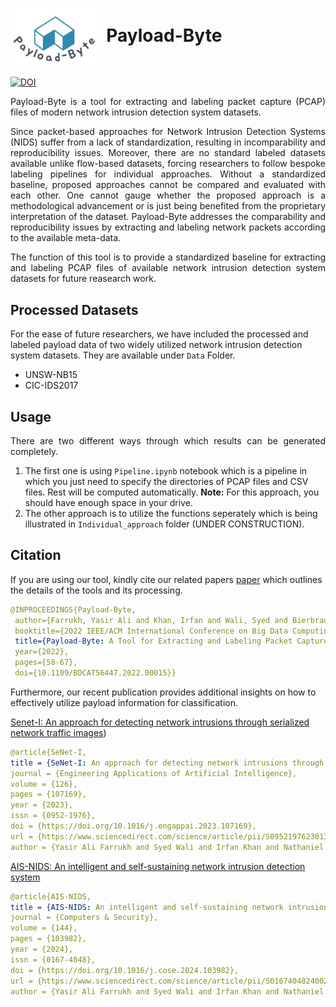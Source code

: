 # <img src="/Payload-Byte-logo.jpg" width="140" valign="middle" alt="Scapy" />&nbsp; Payload-Byte

<meta name="google-site-verification" content="5WK343ADbdgrsx0UqyrJwGNjU5xKzLWjmNP7f502qWo" />

[![DOI](https://zenodo.org/badge/524051176.svg)](https://zenodo.org/badge/latestdoi/524051176)

<p align="justify"> Payload-Byte is a tool for extracting and labeling packet capture (PCAP) files of modern network intrusion detection system datasets.</p>

<p align="justify"> Since packet-based approaches for Network Intrusion Detection Systems (NIDS) suffer from a lack of standardization, resulting in incomparability and reproducibility issues. Moreover, there are no standard labeled datasets available unlike flow-based datasets, forcing researchers to follow bespoke labeling pipelines for individual approaches. Without a standardized baseline, proposed approaches cannot be compared and evaluated with each other. One cannot gauge whether the proposed approach is a methodological advancement or is just being benefited from the proprietary interpretation of the dataset. Payload-Byte addresses the comparability and reproducibility issues by extracting and labeling network packets according to the available meta-data. </p>

<p align="justify"> The function of this tool is to provide a standardized baseline for extracting and labeling PCAP files of available network intrusion detection system datasets for future reasearch work. </p>

## Processed Datasets
For the ease of future researchers, we have included the processed and labeled payload data of two widely utilized network intrusion detection system datasets. They are available under `Data` Folder.

* UNSW-NB15
* CIC-IDS2017

## Usage 

<p align="justify"> There are two different ways through which results can be generated completely. </p>

1. The first one is using `Pipeline.ipynb` notebook which is a pipeline in which you just need to specify the directories of PCAP files and CSV files. Rest will be computed automatically. **Note:** For this approach, you should have enough space in your drive.  
2. The other approach is to utilize the functions seperately which is being illustrated in `Individual_approach` folder (UNDER CONSTRUCTION).

## Citation 
 If you are using our tool, kindly cite our related papers  [paper](https://www.techrxiv.org/articles/preprint/Payload-Byte_A_Tool_for_Extracting_and_Labeling_Packet_Capture_Files_of_Modern_Network_Intrusion_Detection_Datasets/20714221) which outlines the details of the tools and its processing. 
 
 ```yaml
@INPROCEEDINGS{Payload-Byte,
  author={Farrukh, Yasir Ali and Khan, Irfan and Wali, Syed and Bierbrauer, David and Pavlik, John A. and Bastian, Nathaniel D.},
  booktitle={2022 IEEE/ACM International Conference on Big Data Computing, Applications and Technologies (BDCAT)}, 
  title={Payload-Byte: A Tool for Extracting and Labeling Packet Capture Files of Modern Network Intrusion Detection Datasets}, 
  year={2022},
  pages={58-67},
  doi={10.1109/BDCAT56447.2022.00015}}
```
Furthermore, our recent publication provides additional insights on how to effectively utilize payload information for classification.


[Senet-I: An approach for detecting network intrusions through serialized network traffic images](https://papers.ssrn.com/sol3/papers.cfm?abstract_id=4370422))

 ```yaml
@article{SeNet-I,
title = {SeNet-I: An approach for detecting network intrusions through serialized network traffic images},
journal = {Engineering Applications of Artificial Intelligence},
volume = {126},
pages = {107169},
year = {2023},
issn = {0952-1976},
doi = {https://doi.org/10.1016/j.engappai.2023.107169},
url = {https://www.sciencedirect.com/science/article/pii/S0952197623013532},
author = {Yasir Ali Farrukh and Syed Wali and Irfan Khan and Nathaniel D. Bastian}}
```

[AIS-NIDS: An intelligent and self-sustaining network intrusion detection system](https://papers.ssrn.com/sol3/papers.cfm?abstract_id=4635437)

 ```yaml
@article{AIS-NIDS,
title = {AIS-NIDS: An intelligent and self-sustaining network intrusion detection system},
journal = {Computers & Security},
volume = {144},
pages = {103982},
year = {2024},
issn = {0167-4048},
doi = {https://doi.org/10.1016/j.cose.2024.103982},
url = {https://www.sciencedirect.com/science/article/pii/S0167404824002876},
author = {Yasir Ali Farrukh and Syed Wali and Irfan Khan and Nathaniel D. Bastian}}
```
